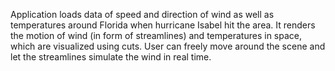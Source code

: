 Application loads data of speed and direction of wind as well as temperatures around Florida when hurricane Isabel hit the area. It renders the motion of wind (in form of streamlines) and temperatures in space, which are visualized using cuts. User can freely move around the scene and let the streamlines simulate the wind in real time.

